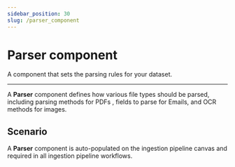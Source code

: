 ```yaml
---
sidebar_position: 30
slug: /parser_component
---
```


# Parser component

A component that sets the parsing rules for your dataset.

---

A **Parser** component defines how various file types should be parsed, including parsing methods for PDFs , fields to parse for Emails, and OCR methods for images.


## Scenario

A **Parser** component is auto-populated on the ingestion pipeline canvas and required in all ingestion pipeline workflows.